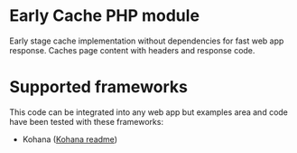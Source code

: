 # Early Cache PHP module
Early stage cache implementation without dependencies for fast web app response. 
Caches page content with headers and response code.

# Supported frameworks
This code can be integrated into any web app but examples area and code have been tested with these frameworks:  
- Kohana ([Kohana readme](examples/kohana/readme.md))   